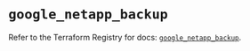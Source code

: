 # `google_netapp_backup`

Refer to the Terraform Registry for docs: [`google_netapp_backup`](https://registry.terraform.io/providers/hashicorp/google-beta/6.16.0/docs/resources/google_netapp_backup).

